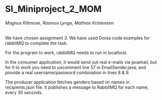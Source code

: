 # SI_Miniproject_2_MOM

###### Magnus Klitmose, Rasmus Lynge, Mathias Kristensen



We have chosen assignment 3. 
We have used Doras code examples for rabbitMQ to complete the task. 

For the program to work, rabbitMQ needs to run in localhost.

In the consumer application, it would send out real e-mails via javamail, but for it to work you need to uncomment line 57 in EmailSender.java, and provide a real username/password combination in lines 8 & 9. 

The producer application fetches genders based on names in recipients.json file. It publishes a message to RabbitMQ for each name, every 30 seconds. 

